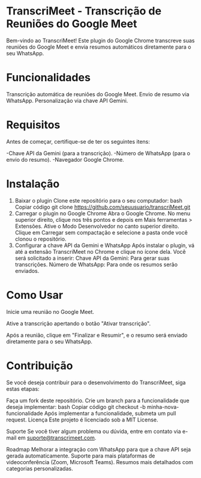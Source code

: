 # TranscriMeet - Transcrição de Reuniões do Google Meet
Bem-vindo ao TranscriMeet!
Este plugin do Google Chrome transcreve suas reuniões do Google Meet e envia resumos automáticos diretamente para o seu WhatsApp.

# Funcionalidades
Transcrição automática de reuniões do Google Meet.
Envio de resumo via WhatsApp.
Personalização via chave API Gemini.
 # Requisitos
Antes de começar, certifique-se de ter os seguintes itens:

-Chave API da Gemini (para a transcrição).
-Número de WhatsApp (para o envio do resumo).
-Navegador Google Chrome.
# Instalação
1. Baixar o plugin
Clone este repositório para o seu computador:
bash
Copiar código
git clone https://github.com/seuusuario/transcriMeet.git
2. Carregar o plugin no Google Chrome
Abra o Google Chrome.
No menu superior direito, clique nos três pontos e depois em Mais ferramentas > Extensões.
Ative o Modo Desenvolvedor no canto superior direito.
Clique em Carregar sem compactação e selecione a pasta onde você clonou o repositório.
3. Configurar a chave API da Gemini e WhatsApp
Após instalar o plugin, vá até a extensão TranscriMeet no Chrome e clique no ícone dela.
Você será solicitado a inserir:
Chave API da Gemini: Para gerar suas transcrições.
Número de WhatsApp: Para onde os resumos serão enviados.
# Como Usar
Inicie uma reunião no Google Meet.

Ative a transcrição apertando o botão "Ativar transcrição".

Após a reunião, clique em "Finalizar e  Resumir", e o resumo será enviado diretamente para o seu WhatsApp.

# Contribuição

Se você deseja contribuir para o desenvolvimento do TranscriMeet, siga estas etapas:

Faça um fork deste repositório.
Crie um branch para a funcionalidade que deseja implementar:
bash
Copiar código
git checkout -b minha-nova-funcionalidade
Após implementar a funcionalidade, submeta um pull request.
Licença
Este projeto é licenciado sob a MIT License.

Suporte
Se você tiver algum problema ou dúvida, entre em contato via e-mail em suporte@transcrimeet.com.

Roadmap
Melhorar a integração com WhatsApp para que a chave API seja gerada automaticamente.
Suporte para mais plataformas de videoconferência (Zoom, Microsoft Teams).
Resumos mais detalhados com categorias personalizadas.
